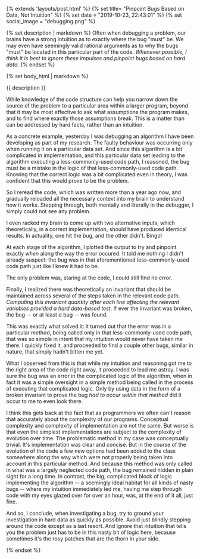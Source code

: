 {% extends 'layouts/post.html' %}
{% set title= "Pinpoint Bugs Based on Data, Not Intuition" %}
{% set date = "2019-10-23, 22:43:01" %}
{% set social_image = "debugging.png" %}

{% set description | markdown %}
Often when debugging a problem, our brains have a strong intuition as to
exactly where the bug "must" be. We may even have seemingly valid
rational arguments as to why the bugs "must" be located in this
particular part of the code. *Whenever possible, I think it is best to
ignore these impulses and pinpoint bugs based on hard data*.
{% endset %}

{% set body_html | markdown %}

{{ description }}

While knowledge of the code structure can help you narrow down the
source of the problem to a particular area within a larger program,
beyond that it may be most effective to ask what assumptions the program
makes, and to find where exactly those assumptions break. This is a
matter than can be addressed by hard facts, rather than an intuition.


As a concrete example, yesterday I was debugging an algorithm I have
been developing as part of my research. The faulty behaviour was
occurring only when running it on a particular data set. And since this
algorithm is a bit complicated in implementation, and this particular
data set leading to the algorithm executing a less-commonly-used code
path, I reasoned, the bug must be a mistake in the logic of that
less-commonly-used code path. Knowing that the correct logic was a bit
complicated even in theory, I was confident that this would prove to be
the problem.

So I reread the code, which was written more than a year ago now, and
gradually reloaded all the necessary context into my brain to understand
how it works. Stepping through, both mentally and literally in the
debugger, I simply could not see any problem.

I even racked my brain to come up with two alternative inputs, which
theoretically, in a correct implementation, should have produced
identical results. In actuality, one hit the bug, and the other didn't.
Bingo!

At each stage of the algorithm, I plotted the output to try and pinpoint
exactly *when* along the way the error occured. It told me nothing I
didn't already suspect: the bug was in that aforementioned
less-commonly-used code path just like I knew it had to be.

The only problem was, staring at the code, I could still find no error.

Finally, I realized there was theoretically an invariant that should be
maintained across several of the steps taken in the relevant code path.
*Computing this invariant quantity after each line affecting the
relevant variables provided a hard data-based test.* If ever the
invariant was broken, the bug -- or at least *a* bug -- was found.

This was exactly what solved it: it turned out that the error was in
a particular method, being called only in that less-commonly-used code
path, that was so simple in intent that my intuition would
never have taken me there. I quickly fixed it, and proceeded to find a
couple other bugs, similar in nature, that simply hadn't bitten me yet.

What I observed from this is that while my intuition and reasoning got
me to the right area of the code right away, it proceeded to lead me
astray. I was sure the bug was an error in the complicated logic of the
algorithm, when in fact it was a simple oversight in a simple method
being called in the process of executing that complicated logic. Only by
using data in the form of a broken invariant to prove the bug *had to
occur within that method* did it occur to me to even look there.

I think this gets back at the fact that as programmers we often can't
reason that accurately about the complexity of our programs.  Conceptual
complexity and complexity of implementation are not the same.  But worse
is that even the simplest implementations are subject to the complexity
of evolution over time.  The problematic method in my case was
conceptually trivial. It's implementation was clear and concise.  But in
the course of the evolution of the code a few new options had been added
to the class somewhere along the way which were not properly being taken
into account in this particular method. And because this method was only
called in what was a largely neglected code path, the bug remained
hidden in plain sight for a long time. In contrast, the big, complicated
block of logic implementing the algorithm -- a seemingly ideal habitat
for all kinds of nasty bugs -- where my intuition immediately led me,
having me step through code with my eyes glazed over for over an hour,
was, at the end of it all, just fine.

And so, I conclude, when investigating a bug, try to ground your
investigation in hard data as quickly as possible. Avoid just blindly
stepping around the code except as a last resort. And ignore that
intuition that tells you the problem just has to be in this nasty bit of
logic here, because sometimes it's the rosy patches that are the thorn
in your side.

{% endset %}
